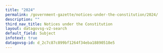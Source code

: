 ```yaml
---
title: "2024"
permalink: /government-gazette/notices-under-the-constitution/2024/
description: ""
third_nav_title: Notices under the Constitution
layout: datagovsg-v2-search
default_field: Subject
infotext: true
datagovsg-id: d_2c7c87c899bf1264f34eba18890518e5
---
```

